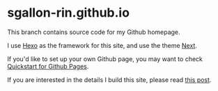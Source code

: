 # sgallon-rin.github.io

This branch contains source code for my Github homepage.

I use [Hexo](https://hexo.io) as the framework for this site, and use the theme [Next](https://github.com/theme-next/hexo-theme-next).

If you'd like to set up your own Github page, you may want to check [Quickstart for Github Pages](https://docs.github.com/en/pages/quickstart).

If you are interested in the details I build this site, please read [this post](https://sgallon-rin.github.io/2022/10/25/create-personal-website-with-hexo-and-github-pages/).

